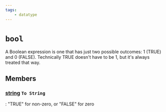 ```yaml
---
tags:
    - datatype
---
```

# `bool`

A Boolean expression is one that has just two possible outcomes: 1 (TRUE) and 0 (FALSE). Technically TRUE doesn't have to be 1, but it's always treated that way.

## Members

### [string][string] `To String`

:   "TRUE" for non-zero, or "FALSE" for zero

[string]: datatype-string.md